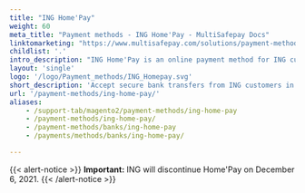 ```yaml
---
title: "ING Home'Pay"
weight: 60
meta_title: "Payment methods - ING Home'Pay - MultiSafepay Docs"
linktomarketing: "https://www.multisafepay.com/solutions/payment-methods/ing-homepay"
childlist: '.'
intro_description: "ING Home'Pay is an online payment method for ING customers in Belgium. Customers are redirected to their ING banking environment to complete payment."
layout: 'single'
logo: '/logo/Payment_methods/ING_Homepay.svg' 
short_description: 'Accept secure bank transfers from ING customers in Belgium.'
url: '/payment-methods/ing-home-pay/'
aliases:
    - /support-tab/magento2/payment-methods/ing-home-pay
    - /payment-methods/ing-home-pay/
    - /payment-methods/banks/ing-home-pay
    - /payments/methods/banks/ing-home-pay/

---
```

{{< alert-notice >}} **Important:** ING will discontinue Home'Pay on December 6, 2021. {{< /alert-notice >}}
